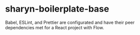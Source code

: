 # sharyn-boilerplate-base

Babel, ESLint, and Prettier are configurated and have their peer dependencies met for a React project with Flow.
